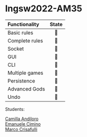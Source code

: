 # Ingsw2022-AM35

| Functionality    |                       State                        |
|:-----------------|:--------------------------------------------------:|
| Basic rules      | 🔴 |
| Complete rules   | 🔴 |
| Socket           | 🔴 |
| GUI              | 🔴 |
| CLI              | 🔴 |
| Multiple games   | 🔴 |
| Persistence      | 🔴 |
| Advanced Gods    | 🔴 |
| Undo             | 🔴 |


Students:

[Camilla Andiloro](camilla.andiloro@mail.polimi.it)   
[Emanuele Cimino](emanuele.cimino@mail.polimi.it)   
[Marco Crisafulli](marco.crisafulli@mail.polimi.it)  